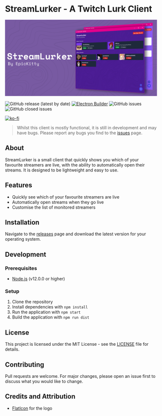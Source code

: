 # StreamLurker - A Twitch Lurk Client
![Stream Lurker Interface](.github/images/streamlurker.png)

![GitHub release (latest by date)](https://img.shields.io/github/v/release/EpicnessTwo/StreamLurker)
[![Electron Builder](https://github.com/EpicnessTwo/StreamLurker/actions/workflows/build.yml/badge.svg)](https://github.com/EpicnessTwo/StreamLurker/actions/workflows/publish.yml)
![GitHub issues](https://img.shields.io/github/issues-raw/EpicnessTwo/StreamLurker)
![GitHub closed issues](https://img.shields.io/github/issues-closed-raw/EpicnessTwo/StreamLurker)


[![ko-fi](https://ko-fi.com/img/githubbutton_sm.svg)](https://ko-fi.com/U7U1RLHUW)

> Whilst this client is mostly functional, it is still in development and may have bugs. Please report any bugs you find to the [issues](https://github.com/EpicnessTwo/StreamLurker/issues) page.

## About
StreamLurker is a small client that quickly shows you which of your favourite streamers are live, with the ability to automatically open their streams. It is designed to be lightweight and easy to use.

## Features
- Quickly see which of your favourite streamers are live
- Automatically open streams when they go live
- Customise the list of monitored streamers

## Installation

Navigate to the [releases](https://github.com/EpicnessTwo/StreamLurker/releases) page and download the latest version for your operating system.

## Development

### Prerequisites
- [Node.js](https://nodejs.org/en/) (v12.0.0 or higher)

### Setup
1. Clone the repository
2. Install dependencies with `npm install`
3. Run the application with `npm start`
4. Build the application with `npm run dist`

## License
This project is licensed under the MIT License - see the [LICENSE](LICENSE) file for details.

## Contributing
Pull requests are welcome. For major changes, please open an issue first to discuss what you would like to change.

## Credits and Attribution

 - [FlatIcon](https://www.flaticon.com/free-icon/lurker_2041070) for the logo